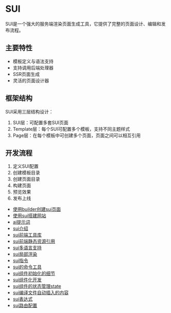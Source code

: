 # SUI

SUI是一个强大的服务端渲染页面生成工具，它提供了完整的页面设计、编辑和发布流程。

## 主要特性

- 模板定义与语法支持
- 支持调用后端处理器
- SSR页面生成
- 灵活的页面设计器

## 框架结构

SUI采用三层结构设计：

1. SUI层：可配置多套SUI页面
2. Template层：每个SUI可配置多个模板，支持不同主题样式
3. Page层：在每个模板中可创建多个页面，页面之间可以相互引用

## 开发流程

1. 定义SUI配置
2. 创建模板目录
3. 创建页面目录
4. 构建页面
5. 预览效果
6. 发布上线

<!-- links begin -->

- [使用builder创建sui页面](使用builder创建sui页面.md)
- [使用sui搭建网站](使用sui搭建网站.md)
- [ai提示词](ai提示词.md)
- [sui介绍](sui介绍.md)
- [sui前端工具库](sui前端工具库.md)
- [sui前端静态资源引用](sui前端静态资源引用.md)
- [sui多语言支持](sui多语言支持.md)
- [sui局部渲染](sui局部渲染.md)
- [sui指令](sui指令.md)
- [sui的命令工具](sui的命令工具.md)
- [sui组件初始化的细节](sui组件初始化的细节.md)
- [sui组件化开发](sui组件化开发.md)
- [sui组件的状态管理state](sui组件的状态管理state.md)
- [sui编译文件自动插入的内容](sui编译文件自动插入的内容.md)
- [sui表达式](sui表达式.md)
- [sui路由配置](sui路由配置.md)
<!-- links end -->
